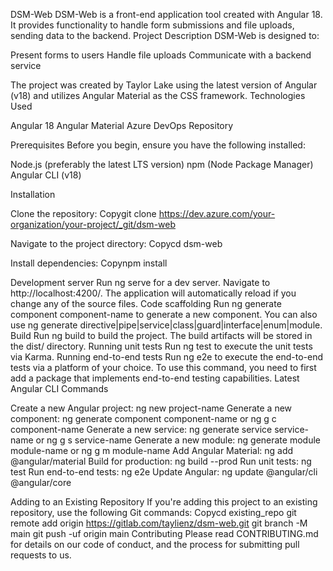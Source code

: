 DSM-Web
DSM-Web is a front-end application tool created with Angular 18. It provides functionality to handle form submissions and file uploads, sending data to the backend.
Project Description
DSM-Web is designed to:

Present forms to users
Handle file uploads
Communicate with a backend service

The project was created by Taylor Lake using the latest version of Angular (v18) and utilizes Angular Material as the CSS framework.
Technologies Used

Angular 18
Angular Material
Azure DevOps Repository

Prerequisites
Before you begin, ensure you have the following installed:

Node.js (preferably the latest LTS version)
npm (Node Package Manager)
Angular CLI (v18)

Installation

Clone the repository:
Copygit clone https://dev.azure.com/your-organization/your-project/_git/dsm-web

Navigate to the project directory:
Copycd dsm-web

Install dependencies:
Copynpm install


Development server
Run ng serve for a dev server. Navigate to http://localhost:4200/. The application will automatically reload if you change any of the source files.
Code scaffolding
Run ng generate component component-name to generate a new component. You can also use ng generate directive|pipe|service|class|guard|interface|enum|module.
Build
Run ng build to build the project. The build artifacts will be stored in the dist/ directory.
Running unit tests
Run ng test to execute the unit tests via Karma.
Running end-to-end tests
Run ng e2e to execute the end-to-end tests via a platform of your choice. To use this command, you need to first add a package that implements end-to-end testing capabilities.
Latest Angular CLI Commands

Create a new Angular project: ng new project-name
Generate a new component: ng generate component component-name or ng g c component-name
Generate a new service: ng generate service service-name or ng g s service-name
Generate a new module: ng generate module module-name or ng g m module-name
Add Angular Material: ng add @angular/material
Build for production: ng build --prod
Run unit tests: ng test
Run end-to-end tests: ng e2e
Update Angular: ng update @angular/cli @angular/core

Adding to an Existing Repository
If you're adding this project to an existing repository, use the following Git commands:
Copycd existing_repo
git remote add origin https://gitlab.com/taylienz/dsm-web.git
git branch -M main
git push -uf origin main
Contributing
Please read CONTRIBUTING.md for details on our code of conduct, and the process for submitting pull requests to us.
